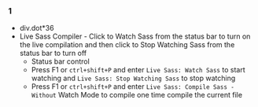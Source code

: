 ###  1

- div.dot*36
- Live Sass Compiler - Click to Watch Sass from the status bar to turn on the live compilation and then click to Stop Watching Sass from the status bar to turn off 
  - Status bar control
  - Press F1 or `ctrl+shift+P` and enter `Live Sass: Watch Sass` to start watching and `Live Sass: Stop Watching Sass` to stop watching
  - Press F1 or `ctrl+shift+P` and enter `Live Sass: Compile Sass - Without` Watch Mode to compile one time compile the current file

